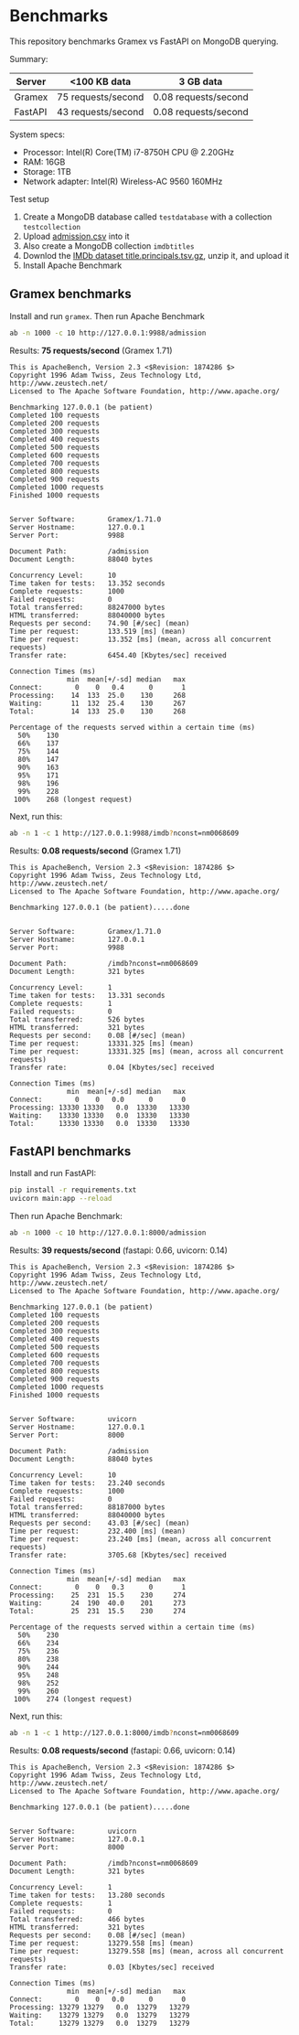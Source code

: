 # Benchmarks

This repository benchmarks Gramex vs FastAPI on MongoDB querying.

Summary:

| Server  | <100 KB data        | 3 GB data             |
|---------|---------------------|-----------------------|
| Gramex  | 75 requests/second  | 0.08 requests/second  |
| FastAPI | 43 requests/second  | 0.08 requests/second  |

System specs:

- Processor: Intel(R) Core(TM) i7-8750H CPU @ 2.20GHz
- RAM: 16GB
- Storage: 1TB
- Network adapter: Intel(R) Wireless-AC 9560 160MHz

Test setup

1. Create a MongoDB database called `testdatabase` with a collection `testcollection`
2. Upload [admission.csv](admission.csv) into it
3. Also create a MongoDB collection `imdbtitles`
4. Downlod the [IMDb dataset title.principals.tsv.gz](https://datasets.imdbws.com/title.principals.tsv.gz), unzip it, and upload it
5. Install Apache Benchmark

## Gramex benchmarks

Install and run `gramex`. Then run Apache Benchmark

```bash
ab -n 1000 -c 10 http://127.0.0.1:9988/admission
```

Results: **75 requests/second** (Gramex 1.71)

```text
This is ApacheBench, Version 2.3 <$Revision: 1874286 $>
Copyright 1996 Adam Twiss, Zeus Technology Ltd, http://www.zeustech.net/
Licensed to The Apache Software Foundation, http://www.apache.org/

Benchmarking 127.0.0.1 (be patient)
Completed 100 requests
Completed 200 requests
Completed 300 requests
Completed 400 requests
Completed 500 requests
Completed 600 requests
Completed 700 requests
Completed 800 requests
Completed 900 requests
Completed 1000 requests
Finished 1000 requests


Server Software:        Gramex/1.71.0
Server Hostname:        127.0.0.1
Server Port:            9988

Document Path:          /admission
Document Length:        88040 bytes

Concurrency Level:      10
Time taken for tests:   13.352 seconds
Complete requests:      1000
Failed requests:        0
Total transferred:      88247000 bytes
HTML transferred:       88040000 bytes
Requests per second:    74.90 [#/sec] (mean)
Time per request:       133.519 [ms] (mean)
Time per request:       13.352 [ms] (mean, across all concurrent requests)
Transfer rate:          6454.40 [Kbytes/sec] received

Connection Times (ms)
              min  mean[+/-sd] median   max
Connect:        0    0   0.4      0       1
Processing:    14  133  25.0    130     268
Waiting:       11  132  25.4    130     267
Total:         14  133  25.0    130     268

Percentage of the requests served within a certain time (ms)
  50%    130
  66%    137
  75%    144
  80%    147
  90%    163
  95%    171
  98%    196
  99%    228
 100%    268 (longest request)
```

Next, run this:

```bash
ab -n 1 -c 1 http://127.0.0.1:9988/imdb?nconst=nm0068609
```

Results: **0.08 requests/second** (Gramex 1.71)

```text
This is ApacheBench, Version 2.3 <$Revision: 1874286 $>
Copyright 1996 Adam Twiss, Zeus Technology Ltd, http://www.zeustech.net/
Licensed to The Apache Software Foundation, http://www.apache.org/

Benchmarking 127.0.0.1 (be patient).....done


Server Software:        Gramex/1.71.0
Server Hostname:        127.0.0.1
Server Port:            9988

Document Path:          /imdb?nconst=nm0068609
Document Length:        321 bytes

Concurrency Level:      1
Time taken for tests:   13.331 seconds
Complete requests:      1
Failed requests:        0
Total transferred:      526 bytes
HTML transferred:       321 bytes
Requests per second:    0.08 [#/sec] (mean)
Time per request:       13331.325 [ms] (mean)
Time per request:       13331.325 [ms] (mean, across all concurrent requests)
Transfer rate:          0.04 [Kbytes/sec] received

Connection Times (ms)
              min  mean[+/-sd] median   max
Connect:        0    0   0.0      0       0
Processing: 13330 13330   0.0  13330   13330
Waiting:    13330 13330   0.0  13330   13330
Total:      13330 13330   0.0  13330   13330
```


## FastAPI benchmarks

Install and run FastAPI:

```bash
pip install -r requirements.txt
uvicorn main:app --reload
```

Then run Apache Benchmark:

```bash
ab -n 1000 -c 10 http://127.0.0.1:8000/admission
```

Results: **39 requests/second** (fastapi: 0.66, uvicorn: 0.14)

```text
This is ApacheBench, Version 2.3 <$Revision: 1874286 $>
Copyright 1996 Adam Twiss, Zeus Technology Ltd, http://www.zeustech.net/
Licensed to The Apache Software Foundation, http://www.apache.org/

Benchmarking 127.0.0.1 (be patient)
Completed 100 requests
Completed 200 requests
Completed 300 requests
Completed 400 requests
Completed 500 requests
Completed 600 requests
Completed 700 requests
Completed 800 requests
Completed 900 requests
Completed 1000 requests
Finished 1000 requests


Server Software:        uvicorn
Server Hostname:        127.0.0.1
Server Port:            8000

Document Path:          /admission
Document Length:        88040 bytes

Concurrency Level:      10
Time taken for tests:   23.240 seconds
Complete requests:      1000
Failed requests:        0
Total transferred:      88187000 bytes
HTML transferred:       88040000 bytes
Requests per second:    43.03 [#/sec] (mean)
Time per request:       232.400 [ms] (mean)
Time per request:       23.240 [ms] (mean, across all concurrent requests)
Transfer rate:          3705.68 [Kbytes/sec] received

Connection Times (ms)
              min  mean[+/-sd] median   max
Connect:        0    0   0.3      0       1
Processing:    25  231  15.5    230     274
Waiting:       24  190  40.0    201     273
Total:         25  231  15.5    230     274

Percentage of the requests served within a certain time (ms)
  50%    230
  66%    234
  75%    236
  80%    238
  90%    244
  95%    248
  98%    252
  99%    260
 100%    274 (longest request)
```

Next, run this:

```bash
ab -n 1 -c 1 http://127.0.0.1:8000/imdb?nconst=nm0068609
```

Results: **0.08 requests/second** (fastapi: 0.66, uvicorn: 0.14)

```text
This is ApacheBench, Version 2.3 <$Revision: 1874286 $>
Copyright 1996 Adam Twiss, Zeus Technology Ltd, http://www.zeustech.net/
Licensed to The Apache Software Foundation, http://www.apache.org/

Benchmarking 127.0.0.1 (be patient).....done


Server Software:        uvicorn
Server Hostname:        127.0.0.1
Server Port:            8000

Document Path:          /imdb?nconst=nm0068609
Document Length:        321 bytes

Concurrency Level:      1
Time taken for tests:   13.280 seconds
Complete requests:      1
Failed requests:        0
Total transferred:      466 bytes
HTML transferred:       321 bytes
Requests per second:    0.08 [#/sec] (mean)
Time per request:       13279.558 [ms] (mean)
Time per request:       13279.558 [ms] (mean, across all concurrent requests)
Transfer rate:          0.03 [Kbytes/sec] received

Connection Times (ms)
              min  mean[+/-sd] median   max
Connect:        0    0   0.0      0       0
Processing: 13279 13279   0.0  13279   13279
Waiting:    13279 13279   0.0  13279   13279
Total:      13279 13279   0.0  13279   13279
```

